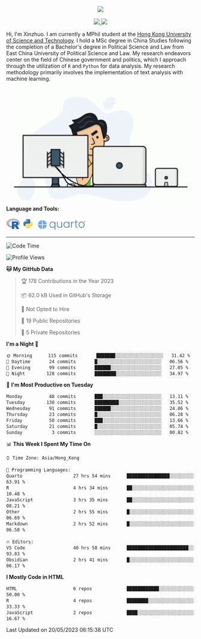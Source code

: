 <div align='center'>
<img src='https://readme-typing-svg.herokuapp.com?font=ubuntu&color=4d3900&center=true&lines=HKUST+Mphil+in+SOSC;Focus+on+China;Code+for+PoliSci'/>
</div>

<p align='center'>
 <a href='https://www.linkedin.com/in/xinzhuo-huang-5161011ba/' target='_blank'>
        <img src='https://img.shields.io/badge/linkedin%20-%230077B5.svg?&style=for-the-badge&logo=linkedin&logoColor=white'/>
    </a>
 <a href='https://twitter.com/HsinchoH' target='_blank'>
        <img src='https://img.shields.io/badge/Twitter-1DA1F2?style=for-the-badge&logo=twitter&logoColor=white'/>
    </a>
    </p>
    
Hi, I'm Xinzhuo. I am currently a MPhil student at the [Hong Kong University of Science and Technology](https://sosc.hkust.edu.hk/node/613). I hold a MSc degree in China Studies following the completion of a Bachelor's degree in Political Science and Law from East China University of Political Science and Law. My research endeavors center on the field of Chinese government and politics, which I approach through the utilization of `R` and `Python` for data analysis. My research methodology primarily involves the implementation of text analysis with machine learning.




<img align='right' src="https://github.com/xinzhuohkust/xinzhuohkust/blob/main/programmer.gif" width="590">



**Language and Tools:**  

<code><img height="36" src="https://raw.githubusercontent.com/github/explore/80688e429a7d4ef2fca1e82350fe8e3517d3494d/topics/r/r.png"></code>
<code><img height="36" src="https://raw.githubusercontent.com/github/explore/80688e429a7d4ef2fca1e82350fe8e3517d3494d/topics/python/python.png"></code>
<code><img height="32" src="https://github.com/quarto-dev/quarto-r/blob/main/man/figures/quarto.png"></code>

---
<!--START_SECTION:waka-->
![Code Time](http://img.shields.io/badge/Code%20Time-520%20hrs%205%20mins-blue)

![Profile Views](http://img.shields.io/badge/Profile%20Views-113-blue)

**🐱 My GitHub Data** 

> 🏆 178 Contributions in the Year 2023
 > 
> 📦 62.0 kB Used in GitHub's Storage 
 > 
> 🚫 Not Opted to Hire
 > 
> 📜 19 Public Repositories 
 > 
> 🔑 5 Private Repositories  
 > 
**I'm a Night 🦉** 

```text
🌞 Morning      115 commits       ███████░░░░░░░░░░░░░░░░░░   31.42 % 
🌆 Daytime       24 commits       █░░░░░░░░░░░░░░░░░░░░░░░░   06.56 % 
🌃 Evening       99 commits       ██████░░░░░░░░░░░░░░░░░░░   27.05 % 
🌙 Night        128 commits       ████████░░░░░░░░░░░░░░░░░   34.97 % 

```
📅 **I'm Most Productive on Tuesday** 

```text
Monday          48 commits       ███░░░░░░░░░░░░░░░░░░░░░░   13.11 % 
Tuesday        130 commits       █████████░░░░░░░░░░░░░░░░   35.52 % 
Wednesday       91 commits       ██████░░░░░░░░░░░░░░░░░░░   24.86 % 
Thursday        23 commits       █░░░░░░░░░░░░░░░░░░░░░░░░   06.28 % 
Friday          50 commits       ███░░░░░░░░░░░░░░░░░░░░░░   13.66 % 
Saturday        21 commits       █░░░░░░░░░░░░░░░░░░░░░░░░   05.74 % 
Sunday           3 commits       ░░░░░░░░░░░░░░░░░░░░░░░░░   00.82 % 

```


📊 **This Week I Spent My Time On** 

```text
⌚︎ Time Zone: Asia/Hong_Kong

💬 Programming Languages: 
Quarto                   27 hrs 54 mins      ████████████████░░░░░░░░░   63.91 % 
R                        4 hrs 34 mins       ██░░░░░░░░░░░░░░░░░░░░░░░   10.48 % 
JavaScript               3 hrs 35 mins       ██░░░░░░░░░░░░░░░░░░░░░░░   08.21 % 
Other                    2 hrs 55 mins       █░░░░░░░░░░░░░░░░░░░░░░░░   06.69 % 
Markdown                 2 hrs 52 mins       █░░░░░░░░░░░░░░░░░░░░░░░░   06.58 % 

🔥 Editors: 
VS Code                  40 hrs 58 mins      ███████████████████████░░   93.83 % 
Obsidian                 2 hrs 41 mins       █░░░░░░░░░░░░░░░░░░░░░░░░   06.17 % 

```

**I Mostly Code in HTML** 

```text
HTML                     6 repos             ████████████░░░░░░░░░░░░░   50.00 % 
R                        4 repos             ████████░░░░░░░░░░░░░░░░░   33.33 % 
JavaScript               2 repos             ████░░░░░░░░░░░░░░░░░░░░░   16.67 % 

```



 Last Updated on 20/05/2023 06:15:38 UTC
<!--END_SECTION:waka-->
    
    
    
    
    
    
    
    

